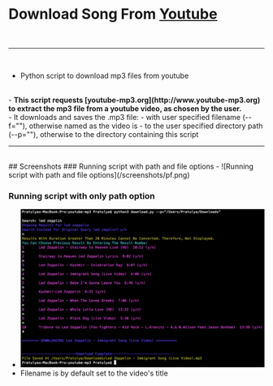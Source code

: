# Download Song From [Youtube](https://www.youtube.com)
<br><hr><br>
- Python script to download mp3 files from youtube
<br>
- <b>This script requests [youtube-mp3.org](http://www.youtube-mp3.org) to extract the mp3 file from a youtube video, as chosen by the user.</b>
<br>
- It downloads and saves the .mp3 file:
	- with user specified filename (--f=""), otherwise named as the video is
	- to the user specified directory path (--p=""), otherwise to the directory containing this script

<hr><br>
## Screenshots
### Running script with path and file options
- ![Running script with path and file options](/screenshots/pf.png)

### Running script with only path option
- ![Running script with only path option](/screenshots/p.png)
- Filename is by default set to the video's title
